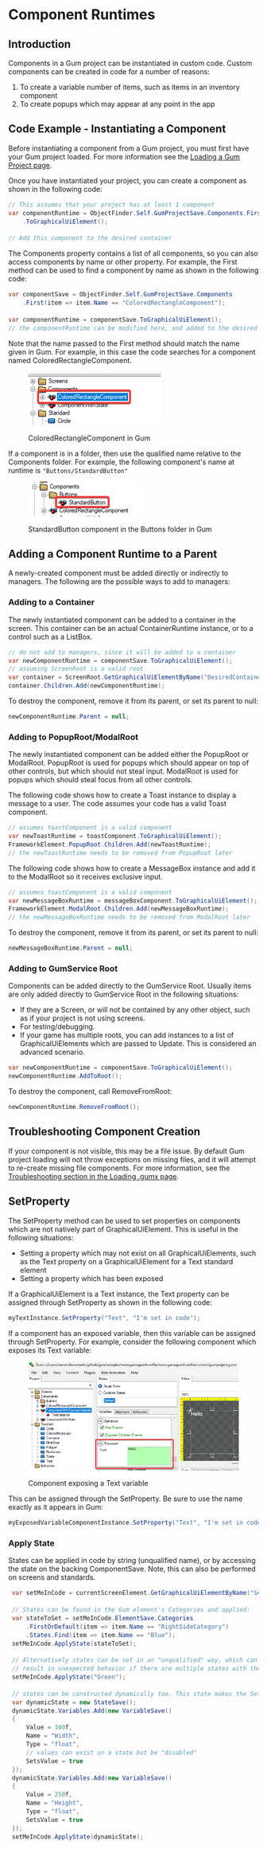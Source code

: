 # Component Runtimes

## Introduction

Components in a Gum project can be instantiated in custom code. Custom components can be created in code for a number of reasons:

1. To create a variable number of items, such as items in an inventory component
2. To create popups which may appear at any point in the app

## Code Example - Instantiating a Component

Before instantiating a component from a Gum project, you must first have your Gum project loaded. For more information see the [Loading a Gum Project page](../monogame/loading-.gumx-gum-project.md).

Once you have instantiated your project, you can create a component as shown in the following code:

```csharp
// This assumes that your project has at least 1 component
var componentRuntime = ObjectFinder.Self.GumProjectSave.Components.First()
    .ToGraphicalUiElement();

// Add this component to the desired container
```

The Components property contains a list of all components, so you can also access components by name or other property. For example, the First method can be used to find a component by name as shown in the following code:

```csharp
var componentSave = ObjectFinder.Self.GumProjectSave.Components
    .First(item => item.Name == "ColoredRectangleComponent");

var componentRuntime = componentSave.ToGraphicalUiElement();
// the componentRuntime can be modified here, and added to the desired container
```

Note that the name passed to the First method should match the name given in Gum. For example, in this case the code searches for a component named ColoredRectangleComponent.

<figure><img src="../../.gitbook/assets/image (41).png" alt=""><figcaption><p>ColoredRectangleComponent in Gum</p></figcaption></figure>

If a component is in a folder, then use the qualified name relative to the Components folder. For example, the following component's name at runtime is `"Buttons/StandardButton"`

<figure><img src="../../.gitbook/assets/image (42).png" alt=""><figcaption><p>StandardButton component in the Buttons folder in Gum</p></figcaption></figure>

## Adding a Component Runtime to a Parent

A newly-created component must be added directly or indirectly to managers. The following are the possible ways to add to managers:

### Adding to a Container

The newly instantiated component can be added to a container in the screen. This container can be an actual ContainerRuntime instance, or to a control such as a ListBox.

```csharp
// do not add to managers, since it will be added to a container
var newComponentRuntime = componentSave.ToGraphicalUiElement();
// assuming ScreenRoot is a valid root
var container = ScreenRoot.GetGraphicalUiElementByName("DesiredContainer");
container.Children.Add(newComponentRuntime);
```

To destroy the component, remove it from its parent, or set its parent to null:

```csharp
newComponentRuntime.Parent = null;
```

### Adding to PopupRoot/ModalRoot

The newly instantiated component can be added either the PopupRoot or ModalRoot. PopupRoot is used for popups which should appear on top of other controls, but which should not steal input. ModalRoot is used for popups which should steal focus from all other controls.

The following code shows how to create a Toast instance to display a message to a user. The code assumes your code has a valid Toast component.

```csharp
// assumes toastComponent is a valid component
var newToastRuntime = toastComponent.ToGraphicalUiElement();
FrameworkElement.PopupRoot.Children.Add(newToastRuntime);
// the newToastRuntime needs to be removed from PopupRoot later
```

The following code shows how to create a MessageBox instance and add it to the ModalRoot so it receives exclusive input.

```csharp
// assumes toastComponent is a valid component
var newMessageBoxRuntime = messageBoxComponent.ToGraphicalUiElement();
FrameworkElement.ModalRoot.Children.Add(newMessageBoxRuntime);
// the newMessageBoxRuntime needs to be removed from ModalRoot later
```

To destroy the component, remove it from its parent, or set its parent to null:

```csharp
newMessageBoxRuntime.Parent = null;
```

### Adding to GumService Root

Components can be added directly to the GumService Root. Usually items are only added directly to GumService Root in the following situations:

* If they are a Screen, or will not be contained by any other object, such as if your project is not using screens.
* For testing/debugging.
* If your game has multiple roots, you can add instances to a list of GraphicalUiElements which are passed to Update. This is considered an advanced scenario.

```csharp
var newComponentRuntime = componentSave.ToGraphicalUiElement();
newComponentRuntime.AddToRoot();
```

To destroy the component, call RemoveFromRoot:

```csharp
newComponentRuntime.RemoveFromRoot();
```

## Troubleshooting Component Creation

If your component is not visible, this may be a file issue. By default Gum project loading will not throw exceptions on missing files, and it will attempt to re-create missing file components. For more information, see the [Troubleshooting section in the Loading .gumx page](../monogame/loading-.gumx-gum-project.md#troubleshooting-gum-project-loading).

## SetProperty

The SetProperty method can be used to set properties on components which are not natively part of GraphicalUiElement. This is useful in the following situations:

* Setting a property which may not exist on all GraphicalUiElements, such as the Text property on a GraphicalUiElement for a Text standard element
* Setting a property which has been exposed

If a GraphicalUiElement is a Text instance, the Text property can be assigned through SetProperty as shown in the following code:

```csharp
myTextInstance.SetProperty("Text", "I'm set in code");
```

If a component has an exposed variable, then this variable can be assigned through SetProperty. For example, consider the following component which exposes its Text variable:

<figure><img src="../../.gitbook/assets/image (2) (1) (1) (1) (1) (1) (1) (1) (1) (1) (1) (1) (1) (1) (1) (1) (1) (1) (1) (1).png" alt=""><figcaption><p>Component exposing a Text variable</p></figcaption></figure>

This can be assigned through the SetProperty. Be sure to use the name exactly as it appears in Gum:

```csharp
myExposedVariableComponentInstance.SetProperty("Text", "I'm set in code");
```

### Apply State

States can be applied in code by string (unqualified name), or by accessing the state on the backing ComponentSave. Note, this can also be performed on screens and standards.

```csharp
 var setMeInCode = currentScreenElement.GetGraphicalUiElementByName("SetMeInCode");

 // States can be found in the Gum element's Categories and applied:
 var stateToSet = setMeInCode.ElementSave.Categories
     .FirstOrDefault(item => item.Name == "RightSideCategory")
     .States.Find(item => item.Name == "Blue");
 setMeInCode.ApplyState(stateToSet);

 // Alternatively states can be set in an "unqualified" way, which can be easier, but can 
 // result in unexpected behavior if there are multiple states with the same name:
 setMeInCode.ApplyState("Green");

 // states can be constructed dynamically too. This state makes the SetMeInCode instance bigger:
 var dynamicState = new StateSave();
 dynamicState.Variables.Add(new VariableSave()
 {
     Value = 300f,
     Name = "Width",
     Type = "float",
     // values can exist on a state but be "disabled"
     SetsValue = true
 });
 dynamicState.Variables.Add(new VariableSave()
 {
     Value = 250f,
     Name = "Height",
     Type = "float",
     SetsValue = true
 });
 setMeInCode.ApplyState(dynamicState);

```
